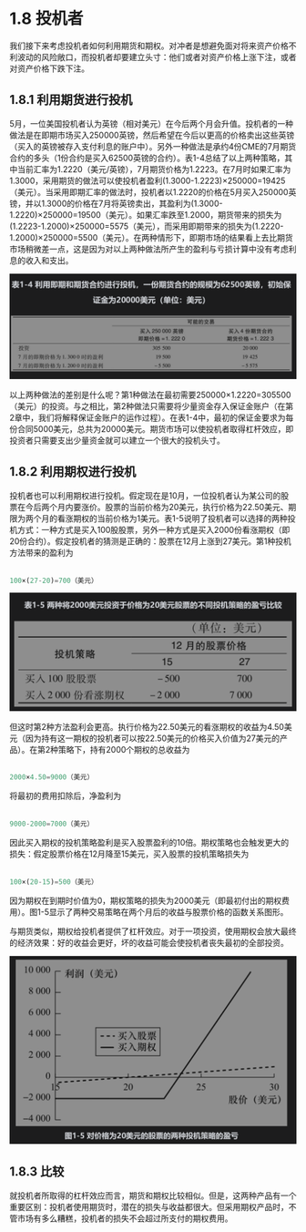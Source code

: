 # 1.8 投机者

我们接下来考虑投机者如何利用期货和期权。对冲者是想避免面对将来资产价格不利波动的风险敞口，而投机者却要建立头寸：他们或者对资产价格上涨下注，或者对资产价格下跌下注。

## 1.8.1 利用期货进行投机

5月，一位美国投机者认为英镑（相对美元）在今后两个月会升值。投机者的一种做法是在即期市场买入250000英镑，然后希望在今后以更高的价格卖出这些英镑（买入的英镑被存入支付利息的账户中）。另外一种做法是承约4份CME的7月期货合约的多头（1份合约是买入62500英镑的合约）。表1-4总结了以上两种策略，其中当前汇率为1.2220（美元/英镑），7月期货价格为1.2223。在7月时如果汇率为1.3000，采用期货的做法可以使投机者盈利(1.3000-1.2223)×250000=19425（美元）。当采用即期汇率的做法时，投机者以1.2220的价格在5月买入250000英镑，并以1.3000的价格在7月将英镑卖出，其盈利为(1.3000-1.2220)×250000=19500（美元）。如果汇率跌至1.2000，期货带来的损失为(1.2223-1.2000)×250000=5575（美元），而采用即期带来的损失为(1.2220-1.2000)×250000=5500（美元）。在两种情形下，即期市场的结果看上去比期货市场稍微差一点，这是因为对以上两种做法所产生的盈利与亏损计算中没有考虑利息的收入和支出。

![](images/2024-02-19-16-26-58.png)

以上两种做法的差别是什么呢？第1种做法在最初需要250000×1.2220=305500（美元）的投资。与之相比，第2种做法只需要将少量资金存入保证金账户（在第2章中，我们将解释保证金账户的运作过程）。在表1-4中，最初的保证金要求为每份合同5000美元，总共为20000美元。期货市场可以使投机者取得杠杆效应，即投资者只需要支出少量资金就可以建立一个很大的投机头寸。

## 1.8.2 利用期权进行投机

投机者也可以利用期权进行投机。假定现在是10月，一位投机者认为某公司的股票在今后两个月内要涨价。股票的当前价格为20美元，执行价格为22.50美元、期限为两个月的看涨期权的当前价格为1美元。表1-5说明了投机者可以选择的两种投机方式：一种方式是买入100股股票，另外一种方式是买入2000份看涨期权（即20份合约）。假定投机者的猜测是正确的：股票在12月上涨到27美元。第1种投机方法带来的盈利为

```python 

100×(27-20)=700（美元）

```

![](images/2024-02-19-16-28-29.png)

但这时第2种方法盈利会更高。执行价格为22.50美元的看涨期权的收益为4.50美元（因为持有这一期权的投机者可以按22.50美元的价格买入价值为27美元的产品）。在第2种策略下，持有2000个期权的总收益为

```python 

2000×4.50=9000（美元）

```

将最初的费用扣除后，净盈利为

```python 

9000-2000=7000（美元）

```

因此买入期权的投机策略盈利是买入股票盈利的10倍。期权策略也会触发更大的损失：假定股票价格在12月降至15美元，买入股票的投机策略损失为

```python 

100×(20-15)=500（美元）

```


因为期权在到期时价值为0，期权策略的损失为2000美元（即最初付出的期权费用）。图1-5显示了两种交易策略在两个月后的收益与股票价格的函数关系图形。

与期货类似，期权给投机者提供了杠杆效应。对于一项投资，使用期权会放大最终的经济效果：好的收益会更好，坏的收益可能会使投机者丧失最初的全部投资。

![](images/2024-02-19-16-30-46.png)

## 1.8.3 比较

就投机者所取得的杠杆效应而言，期货和期权比较相似。但是，这两种产品有一个重要区别：投机者使用期货时，潜在的损失与收益都很大。但采用期权产品时，不管市场有多么糟糕，投机者的损失不会超过所支付的期权费用。
